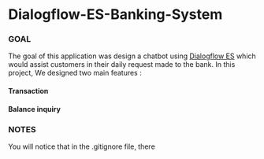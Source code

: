 # Dialogflow-ES-Banking-System

### GOAL

The goal of this application was design a chatbot using <a href="https://dialogflow.cloud.google.com/#/getStarted">Dialogflow ES</a> which would assist customers in their daily request made to the bank. In this project, We designed two main features :

#### Transaction

#### Balance inquiry


### NOTES
You will notice that in the .gitignore file, there